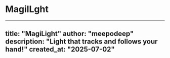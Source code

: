 # MagilLght
---
title: "MagiLight"
author: "meepodeep"
description: "Light that tracks and follows your hand!"
created_at: "2025-07-02"
---
